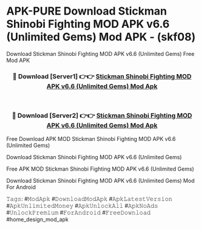 # APK-PURE Download Stickman Shinobi Fighting MOD APK v6.6 (Unlimited Gems) Mod APK - (skf08)
Download Stickman Shinobi Fighting MOD APK v6.6 (Unlimited Gems) Free Mod APK

<div align="center">
<h3>🔴 Download [Server1] 👉👉 <a href="https://apk-comot.site?title=Stickman_Shinobi_Fighting_MOD_APK_v6.6_(Unlimited_Gems)">Stickman Shinobi Fighting MOD APK v6.6 (Unlimited Gems) Mod Apk</a></h3><br>

<h3>🔴 Download [Server2] 👉👉 <a href="https://apk-comot.site?title=Stickman_Shinobi_Fighting_MOD_APK_v6.6_(Unlimited_Gems)">Stickman Shinobi Fighting MOD APK v6.6 (Unlimited Gems) Mod Apk</a></h3>
</div>


Free Download APK MOD Stickman Shinobi Fighting MOD APK v6.6 (Unlimited Gems)

Download Stickman Shinobi Fighting MOD APK v6.6 (Unlimited Gems) 

Free APK MOD Stickman Shinobi Fighting MOD APK v6.6 (Unlimited Gems) 

Download Stickman Shinobi Fighting MOD APK v6.6 (Unlimited Gems) Mod For Android

𝚃𝚊𝚐𝚜: #𝙼𝚘𝚍𝙰𝚙𝚔 #𝙳𝚘𝚠𝚗𝚕𝚘𝚊𝚍𝙼𝚘𝚍𝙰𝚙𝚔 #𝙰𝚙𝚔𝙻𝚊𝚝𝚎𝚜𝚝𝚅𝚎𝚛𝚜𝚒𝚘𝚗 #𝙰𝚙𝚔𝚄𝚗𝚕𝚒𝚖𝚒𝚝𝚎𝚍𝙼𝚘𝚗𝚎𝚢 #𝙰𝚙𝚔𝚄𝚗𝚕𝚘𝚌𝚔𝙰𝚕𝚕 #𝙰𝚙𝚔𝙽𝚘𝙰𝚍𝚜 #𝚄𝚗𝚕𝚘𝚌𝚔𝙿𝚛𝚎𝚖𝚒𝚞𝚖 #𝙵𝚘𝚛𝙰𝚗𝚍𝚛𝚘𝚒𝚍 #𝙵𝚛𝚎𝚎𝙳𝚘𝚠𝚗𝚕𝚘𝚊𝚍 #home_design_mod_apk